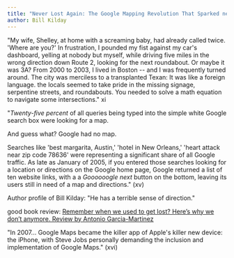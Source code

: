 ```yaml
---
title: "Never Lost Again: The Google Mapping Revolution That Sparked new Industries and Augmented Our Reality"
author: Bill Kilday
---
```


"My wife, Shelley, at home with a screaming baby, had already called twice. 'Where are you?' In frustration, I pounded my fist against my car's dashboard, yelling at nobody but myself, while driving five miles in the wrong direction down Route 2, looking for the next roundabout. Or maybe it was 3A? From 2000 to 2003, I lived in Boston -- and I was frequently turned around. The city was merciless to a transplanted Texan: It was like a foreign language. the locals seemed to take pride in the missing signage, serpentine streets, and roundabouts. You needed to solve a math equation to navigate some intersections." xi

"*Twenty-five percent* of all queries being typed into the simple white Google search box were looking for a map.

And guess what? Google had no map.

Searches like 'best margarita, Austin,' 'hotel in New Orleans,' 'heart attack near zip code 78636' were representing a significant share of all Google traffic. As late as January of 2005, if you entered those searches looking for a location or directions on the Google home page, Google returned a list of ten website links, with a a *Goooooogle next* button on the bottom, leaving its users still in need of a map and directions." (xv)

Author profile of Bill Kilday: "He has a terrible sense of direction."

good book review: [Remember when we used to get lost? Here’s why we don’t anymore.
Review by Antonio Garcia-Martinez][1]


"In 2007... Google Maps became the killer app of Apple's killer new device: the iPhone, with Steve Jobs personally demanding the inclusion and implementation of Google Maps." (xvi)

[1]: https://www.washingtonpost.com/outlook/remember-when-we-used-to-get-lost-heres-why-we-dont-anymore/2018/07/12/1a509e16-52fe-11e8-9c91-7dab596e8252_story.html